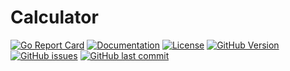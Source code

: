 # Calculator

[![Go Report Card](https://goreportcard.com/badge/github.com/apavanello/gRPC-Calculator)](https://goreportcard.com/report/github.com/apavanello/gRPC-Calculator) [![Documentation](https://godoc.org/github.com/apavanello/gRPC-Calculator?status.svg)](http://godoc.org/github.com/apavanello/gRPC-Calculator) [![License](https://img.shields.io/badge/license-Apache%20v2-orange.svg)](https://github.com/apavanello/gRPC-Calculator/raw/master/LICENSE) [![GitHub Version](https://img.shields.io/github/v/release/apavanello/gRPC-Calculator)](https://github.com/apavanello/gRPC-Calculator/releases) [![GitHub issues](https://img.shields.io/github/issues/apavanello/gRPC-Calculator.svg)](https://github.com/apavanello/gRPC-Calculator/issues) [![GitHub last commit](https://img.shields.io/github/last-commit/apavanello/gRPC-Calculator.svg)](https://github.com/apavanello/gRPC-Calculator)